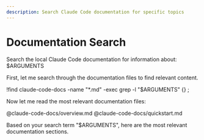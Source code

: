 ```yaml
---
description: Search Claude Code documentation for specific topics
---
```


# Documentation Search

Search the local Claude Code documentation for information about: $ARGUMENTS

First, let me search through the documentation files to find relevant content.

!find claude-code-docs -name "*.md" -exec grep -l "$ARGUMENTS" {} \;

Now let me read the most relevant documentation files:

@claude-code-docs/overview.md
@claude-code-docs/quickstart.md

Based on your search term "$ARGUMENTS", here are the most relevant documentation sections.